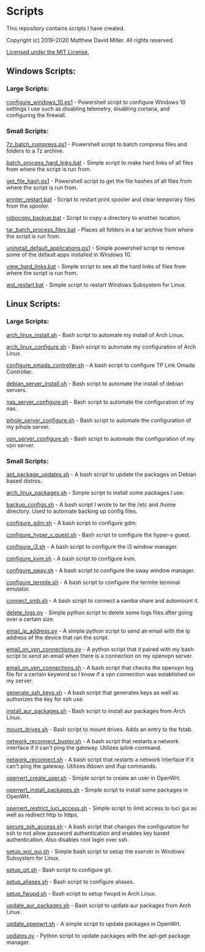 # Scripts
This repository contains scripts I have created.

Copyright (c) 2019-2020 Matthew David Miller. All rights reserved.

[Licensed under the MIT License.](LICENSE)

## Windows Scripts:

### Large Scripts:

[configure_windows_10.ps1](windows_scripts/configure_windows_10.ps1) - Powershell script to configure Windows 10 settings I use such as disabling telemetry, disabling cortana, and configuring the firewall.

### Small Scripts:

[7z_batch_compress.ps1](windows_scripts/7z_batch_compress.ps1) - Powershell script to batch compress files and folders to a 7z archive.

[batch_process_hard_links.bat](windows_scripts/batch_process_hard_links.bat) - Simple script to make hard links of all files from where the script is run from.

[get_file_hash.ps1](windows_scripts/get_file_hash.ps1) - Powershell script to get the file hashes of all files from where the script is run from.

[printer_restart.bat](windows_scripts/printer_restart.bat) - Script to restart print spooler and clear temporary files from the spooler.

[robocopy_backup.bat](windows_scripts/robocopy_backup.bat) - Script to copy a directory to another location.

[tar_batch_process_files.bat](windows_scripts/tar_batch_process_files.bat) - Places all folders in a tar archive from where the script is run from.

[uninstall_default_applications.ps1](windows_scripts/uninstall_default_applications.ps1) - Simple powershell script to remove some of the default apps installed in Windows 10.

[view_hard_links.bat](windows_scripts/view_hard_links.bat) - Simple script to see all the hard links of files from where the script is run from.

[wsl_restart.bat](windows_scripts/wsl_restart.bat) - Simple script to restart Windows Subsystem for Linux.

## Linux Scripts:

### Large Scripts:

[arch_linux_install.sh](linux_scripts/arch_linux_install.sh) - Bash script to automate my install of Arch Linux.

[arch_linux_configure.sh](linux_scripts/arch_linux_configure.sh) - Bash script to automate my configuration of Arch Linux.

[configure_omada_controller.sh](linux_scripts/configure_omada_controller.sh) - A bash script to configure TP Link Omada Controller.

[debian_server_install.sh](linux_scripts/debian_server_install.sh) - Bash script to automate the install of debian servers.

[nas_server_configure.sh](linux_scripts/nas_server_configure.sh) - Bash script to automate the configuration of my nas.

[pihole_server_configure.sh](linux_scripts/pihole_server_configure.sh) - Bash script to automate the configuration of my pihole server.

[vpn_server_configure.sh](linux_scripts/vpn_server_configure.sh) - Bash script to automate the configuration of my vpn server.

### Small Scripts:

[apt_package_updates.sh](linux_scripts/apt_package_updates.sh) - A bash script to update the packages on Debian based distros.

[arch_linux_packages.sh](linux_scripts/arch_linux_packages.sh) - Simple script to install some packages I use.

[backup_configs.sh](linux_scripts/backup_configs.sh) - A bash script I wrote to tar the /etc and /home directory.  Used to automate backing up config files.

[configure_gdm.sh](linux_scripts/configure_gdm.sh) - A bash script to configure gdm.

[configure_hyper_v_guest.sh](linux_scripts/configure_hyper_v_guest.sh) - Bash script to configure the hyper-v guest.

[configure_i3.sh](linux_scripts/configure_i3.sh) - A bash script to configure the i3 window manager.

[configure_kvm.sh](linux_scripts/configure_kvm.sh) - A bash script to configure kvm.

[configure_sway.sh](linux_scripts/configure_sway.sh) - A bash script to configure the sway window manager.

[configure_termite.sh](linux_scripts/configure_termite.sh) - A bash script to configure the termite terminal emulator.

[connect_smb.sh](linux_scripts/connect_smb.sh) - A bash script to connect a samba share and automount it.

[delete_logs.py](linux_scripts/delete_logs.py) - Simple python script to delete some logs files after going over a certain size.

[email_ip_address.py](linux_scripts/email_ip_address.py) - A simple python script to send an email with the ip address of the device that ran the script.

[email_on_vpn_connections.py](linux_scripts/email_on_vpn_connections.py) - A python script that it paired with my bash script to send an email when there is a connection on my openvpn server.

[email_on_vpn_connections.sh](linux_scripts/email_on_vpn_connections.sh) - A bash script that checks the openvpn log file for a certain keyword so I know if a vpn connection was established on my server.

[generate_ssh_keys.sh](linux_scripts/generate_ssh_key.sh) - A bash script that generates keys as well as authorizes the key for ssh use.

[install_aur_packages.sh](linux_scripts/install_aur_packages.sh) - Bash script to install aur packages from Arch Linux.

[mount_drives.sh](linux_scripts/mount_drives.sh) - Bash script to mount drives.  Adds an entry to the fstab.

[network_reconnect_buster.sh](linux_scripts/network_reconnect_buster.sh) - A bash script that restarts a network interface if it can't ping the gateway.  Utilizes iplink command.

[network_reconnect.sh](linux_scripts/network_reconnect.sh) - A bash script that restarts a network interface if it can't ping the gateway.  Utilizes ifdown and ifup commands.

[openwrt_create_user.sh](linux_scripts/openwrt_create_user.sh) - Simple script to create an user in OpenWrt.

[openwrt_install_packages.sh](linux_scripts/openwrt_install_packages.sh) - Simple script to install some packages in OpenWrt.

[openwrt_restrict_luci_access.sh](linux_scripts/openwrt_restrict_luci_access.sh) - Simple script to limit access to luci gui as well as redirect http to https.

[secure_ssh_access.sh](linux_scripts/secure_ssh_access.sh) - A bash script that changes the configuration for ssh to not allow password authentication and enables key based authentication. Also disables root login over ssh.

[setup_wsl_gui.sh](linux_scripts/setup_wsl_gui.sh) - Simple bash script to setup the xserver in Windows Subsystem for Linux.

[setup_git.sh](linux_scripts/setup_git.sh) - Bash script to configure git.

[setup_aliases.sh](linux_scripts/setup_aliases.sh) - Bash script to configure aliases.

[setup_fwupd.sh](linux_scripts/setup_fwupd.sh) - Bash script to setup fwupd in Arch Linux.

[update_aur_packages.sh](linux_scripts/update_aur_packages.sh) - Bash script to update aur packages from Arch Linux.

[update_openwrt.sh](linux_scripts/update_openwrt.sh) - A simple script to update packages in OpenWrt.

[updates.py](linux_scripts/updates.py) - Python script to update packages with the apt-get package manager.
